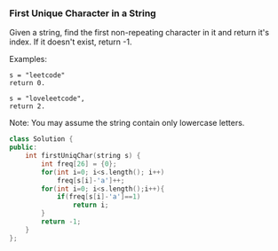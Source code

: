 ### First Unique Character in a String

Given a string, find the first non-repeating character in it and return it's index. If it doesn't exist, return -1.

Examples:
```
s = "leetcode"
return 0.

s = "loveleetcode",
return 2.
```
Note: You may assume the string contain only lowercase letters.

```cpp
class Solution {
public:
    int firstUniqChar(string s) {
        int freq[26] = {0};
        for(int i=0; i<s.length(); i++)
            freq[s[i]-'a']++;
        for(int i=0; i<s.length();i++){
            if(freq[s[i]-'a']==1)
                return i;
        }
        return -1;
    }
};
```
